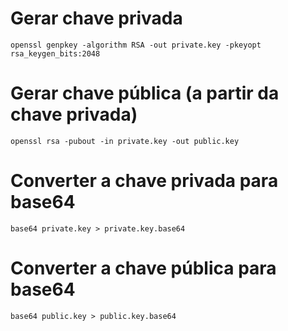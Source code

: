 # Gerar chave privada
```openssl genpkey -algorithm RSA -out private.key -pkeyopt rsa_keygen_bits:2048```

# Gerar chave pública (a partir da chave privada)
```openssl rsa -pubout -in private.key -out public.key```

# Converter a chave privada para base64
```base64 private.key > private.key.base64```

# Converter a chave pública para base64
```base64 public.key > public.key.base64```